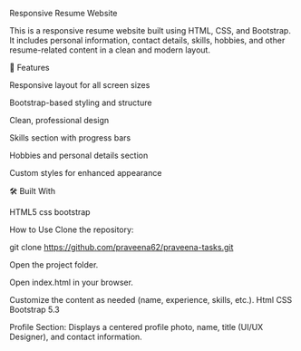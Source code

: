  Responsive Resume Website

This is a responsive resume website built using HTML, CSS, and Bootstrap. It includes personal information, contact details, skills, hobbies, and other resume-related content in a clean and modern layout.

🚀 Features

Responsive layout for all screen sizes

Bootstrap-based styling and structure

Clean, professional design

Skills section with progress bars

Hobbies and personal details section

Custom styles for enhanced appearance


🛠️ Built With

HTML5
css
bootstrap


How to Use
Clone the repository:

git clone https://github.com/praveena62/praveena-tasks.git

Open the project folder.

Open index.html in your browser.

Customize the content as needed (name, experience, skills, etc.).
Html
CSS
Bootstrap 5.3           

Profile Section: Displays a centered profile photo, name, title (UI/UX Designer), and            contact information.


